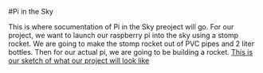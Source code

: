 #Pi in the Sky 

This is where socumentation of Pi in the Sky preoject will go.
For our project, we want to launch our raspberry pi into the sky using a stomp rocket. We are going to make the stomp rocket out of PVC pipes and 2 liter bottles. Then for our actual pi, we are going to be building a rocket. 
[This is our sketch of what our project will look like](../blob/master/PIS.png)
